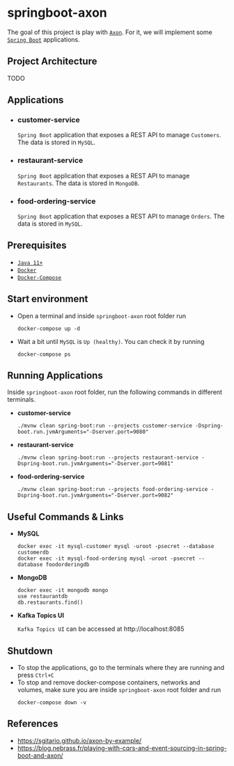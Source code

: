 # springboot-axon

The goal of this project is play with [`Axon`](https://axoniq.io/). For it, we will implement some [`Spring Boot`](https://docs.spring.io/spring-boot/docs/current/reference/htmlsingle/) applications.

## Project Architecture

TODO

## Applications

- ### customer-service

  `Spring Boot` application that exposes a REST API to manage `Customers`. The data is stored in `MySQL`.

- ### restaurant-service

  `Spring Boot` application that exposes a REST API to manage `Restaurants`. The data is stored in `MongoDB`.
  
- ### food-ordering-service

  `Spring Boot` application that exposes a REST API to manage `Orders`. The data is stored in `MySQL`.

## Prerequisites

- [`Java 11+`](https://www.oracle.com/java/technologies/javase-jdk11-downloads.html)
- [`Docker`](https://www.docker.com/)
- [`Docker-Compose`](https://docs.docker.com/compose/install/)

## Start environment

- Open a terminal and inside `springboot-axon` root folder run
  ```
  docker-compose up -d
  ```

- Wait a bit until `MySQL` is `Up (healthy)`. You can check it by running
  ```
  docker-compose ps
  ```

## Running Applications

Inside `springboot-axon` root folder, run the following commands in different terminals.

- **customer-service**
  ```
  ./mvnw clean spring-boot:run --projects customer-service -Dspring-boot.run.jvmArguments="-Dserver.port=9080"
  ```

- **restaurant-service**
  ```
  ./mvnw clean spring-boot:run --projects restaurant-service -Dspring-boot.run.jvmArguments="-Dserver.port=9081"
  ```

- **food-ordering-service**
  ```
  ./mvnw clean spring-boot:run --projects food-ordering-service -Dspring-boot.run.jvmArguments="-Dserver.port=9082"
  ```

## Useful Commands & Links

- **MySQL**
  ```
  docker exec -it mysql-customer mysql -uroot -psecret --database customerdb
  docker exec -it mysql-food-ordering mysql -uroot -psecret --database foodorderingdb
  ```
  
- **MongoDB**
  ```
  docker exec -it mongodb mongo
  use restaurantdb
  db.restaurants.find()
  ```

- **Kafka Topics UI**

  `Kafka Topics UI` can be accessed at http://localhost:8085

## Shutdown

- To stop the applications, go to the terminals where they are running and press `Ctrl+C`
- To stop and remove docker-compose containers, networks and volumes, make sure you are inside `springboot-axon` root folder and run
  ```
  docker-compose down -v
  ```

## References

- https://sgitario.github.io/axon-by-example/
- https://blog.nebrass.fr/playing-with-cqrs-and-event-sourcing-in-spring-boot-and-axon/